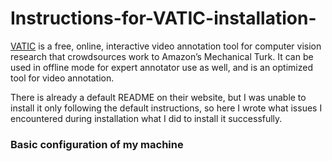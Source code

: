 # Instructions-for-VATIC-installation-

[VATIC](http://web.mit.edu/vondrick/vatic/) is a free, online, interactive video annotation tool for computer vision research that crowdsources work to Amazon’s Mechanical Turk. It can be used in offline mode for expert annotator use as well, and is an optimized tool for video annotation.

There is already a default README on their website, but I was unable to install it only following the default instructions, so here I wrote what issues I encountered during installation what I did to install it successfully.

### Basic configuration of my machine
